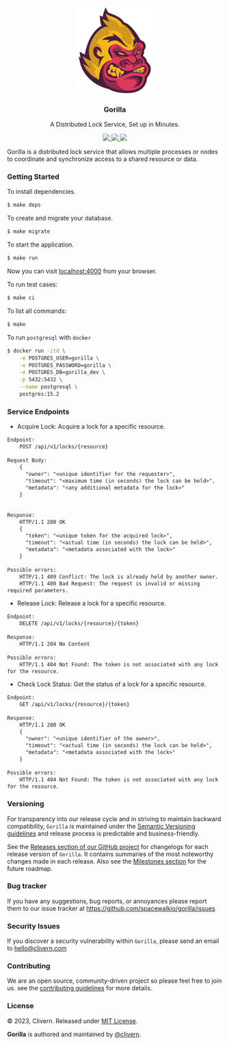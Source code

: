 <p align="center">
    <img alt="Gorilla Logo" src="/assets/img/logo.png" width="180" />
    <h3 align="center">Gorilla</h3>
    <p align="center">A Distributed Lock Service, Set up in Minutes.</p>
    <p align="center">
        <a href="https://github.com/Spacewalkio/Gorilla/actions/workflows/ci.yml">
            <img src="https://github.com/Spacewalkio/Gorilla/actions/workflows/ci.yml/badge.svg"/>
        </a>
        <a href="https://github.com/Spacewalkio/Gorilla/releases">
            <img src="https://img.shields.io/badge/Version-0.1.0-1abc9c.svg">
        </a>
        <a href="https://github.com/Spacewalkio/Gorilla/blob/master/LICENSE">
            <img src="https://img.shields.io/badge/LICENSE-MIT-orange.svg">
        </a>
    </p>
</p>

Gorilla is a distributed lock service that allows multiple processes or nodes to coordinate and synchronize access to a shared resource or data.


### Getting Started

To install dependencies.

```zsh
$ make deps
```

To create and migrate your database.

```zsh
$ make migrate
```

To start the application.

```zsh
$ make run
```

Now you can visit [localhost:4000](http://localhost:4000) from your browser.

To run test cases:

```zsh
$ make ci
```

To list all commands:

```zsh
$ make
```

To run `postgresql` with `docker`

```zsh
$ docker run -itd \
    -e POSTGRES_USER=gorilla \
    -e POSTGRES_PASSWORD=gorilla \
    -e POSTGRES_DB=gorilla_dev \
    -p 5432:5432 \
    --name postgresql \
    postgres:15.2
```


### Service Endpoints

- Acquire Lock: Acquire a lock for a specific resource.

```pre
Endpoint:
    POST /api/v1/locks/{resource}

Request Body:
    {
      "owner": "<unique identifier for the requester>",
      "timeout": "<maximum time (in seconds) the lock can be held>",
      "metadata": "<any additional metadata for the lock>"
    }


Response:
    HTTP/1.1 200 OK
    {
      "token": "<unique token for the acquired lock>",
      "timeout": "<actual time (in seconds) the lock can be held>",
      "metadata": "<metadata associated with the lock>"
    }

Possible errors:
    HTTP/1.1 409 Conflict: The lock is already held by another owner.
    HTTP/1.1 400 Bad Request: The request is invalid or missing required parameters.
```

- Release Lock: Release a lock for a specific resource.

```
Endpoint:
    DELETE /api/v1/locks/{resource}/{token}

Response:
    HTTP/1.1 204 No Content

Possible errors:
    HTTP/1.1 404 Not Found: The token is not associated with any lock for the resource.
```

- Check Lock Status: Get the status of a lock for a specific resource.

```
Endpoint:
    GET /api/v1/locks/{resource}/{token}

Response:
    HTTP/1.1 200 OK
    {
      "owner": "<unique identifier of the owner>",
      "timeout": "<actual time (in seconds) the lock can be held>",
      "metadata": "<metadata associated with the lock>"
    }

Possible errors:
    HTTP/1.1 404 Not Found: The token is not associated with any lock for the resource.
```


### Versioning

For transparency into our release cycle and in striving to maintain backward compatibility, `Gorilla` is maintained under the [Semantic Versioning guidelines](https://semver.org/) and release process is predictable and business-friendly.

See the [Releases section of our GitHub project](https://github.com/spacewalkio/gorilla/releases) for changelogs for each release version of `Gorilla`. It contains summaries of the most noteworthy changes made in each release. Also see the [Milestones section](https://github.com/spacewalkio/gorilla/milestones) for the future roadmap.


### Bug tracker

If you have any suggestions, bug reports, or annoyances please report them to our issue tracker at https://github.com/spacewalkio/gorilla/issues


### Security Issues

If you discover a security vulnerability within `Gorilla`, please send an email to [hello@clivern.com](mailto:hello@clivern.com)


### Contributing

We are an open source, community-driven project so please feel free to join us. see the [contributing guidelines](CONTRIBUTING.md) for more details.


### License

© 2023, Clivern. Released under [MIT License](https://opensource.org/licenses/mit-license.php).

**Gorilla** is authored and maintained by [@clivern](http://github.com/clivern).
